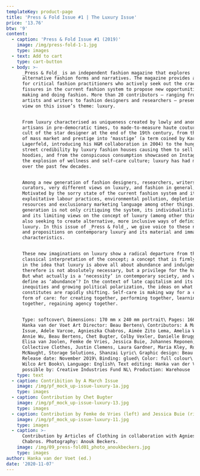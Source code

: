```yaml
---
templateKey: product-page
title: 'Press & Fold Issue #1 | The Luxury Issue'
price: '13.76'
btw: '9'
content:
  - caption: 'Press & Fold Issue #1 (2019)'
    image: /img/press-fold-1-1.jpg
    type: images
  - text: Add to cart
    type: cart-button
  - body: >-
      _Press & Fold_ is an independent fashion magazine that explores
      alternative fashion forms and narratives. The magazine provides a platform
      for critical fashion practitioners who actively seek out the cracks and
      fissures in the current fashion system to propose new opportunities for
      making and doing fashion. More than 20 contributors – ranging from visual
      artists and writers to fashion designers and researchers – present their
      view on this issue’s theme: luxury.


      From luxury characterised as uniqueness created by lowly and anonymous
      artisans in pre-democratic times, to made-to-measure haute couture and the
      cult of the star designer at the end of the 19th century, from the merging
      of mass market and prestige into ‘masstige’ (a term coined by Karl
      Lagerfeld, introducing his H&M collaboration in 2004) to the hunger for
      street credibility by luxury fashion houses causing them to sell 2000 euro
      hoodies, and from the conspicuous consumption showcased on Instagram to
      the explosion of wellness and self-care culture; luxury has had many faces
      over the past few decades.


      Among a new generation of fashion designers, researchers, writers and
      curators, very different views on luxury, and fashion in general, exist.
      Motivated by the sorry state of the current fashion system and its
      exploitative labour practices, environmental pollution, depletion of
      resources and exclusionary marketing language among other things, this
      generation is not only critiquing the system, its individualistic approach
      and its limiting views on the concept of luxury (among other things), but
      also seeking to create alternative, more inclusive ways of defining
      luxury. In this issue of _Press & Fold_, we give voice to these new ideas
      and propositions on contemporary luxury and its material and immaterial
      characteristics.


      These new imaginations on luxury show a radical departure from the
      classical interpretation of the concept; a concept that is firmly rooted
      in the idea that luxury is above all about abundance and indulgence, and
      therefore is not absolutely necessary, but a privilege for the happy few.
      But what actually is a ‘necessity’ in contemporary society, and what do we
      define as ‘abundance’? In the context of late capitalism and its
      inequities and growing political polarization, the ideas on what luxury
      constitutes are rapidly shifting. Self-care is making way for a collective
      form of care: for creating together, performing together, learning
      together, regaining agency together.


      Type: softcover\ Dimensions: 170 mm x 240 mm portrait\ Pages: 160\ Editor:
      Hanka van der Voet Art Director: Beau Bertens\ Contributors: A March
      Issue, Adele Varcoe, Agnieszka Chabros, Aimée Zito Lema, Amelia Winata,
      Annie Wu, Beau Bertens, Chet Bugter, Colby Vexler, Danielle Bruggeman,
      Elisa van Joolen, Femke de Vries, Jessica Buie, Johannes Reponen, JOIN
      Collective Clothes, Justin Clemens, Laura Gardner, Maria Kley, Rowan
      McNaught, Storage Solutions, Shanzai Lyric\ Graphic design: Beau Bertens\
      Release date: November 2019\ Binding: glued\ Color: full colour\ Printer:
      Wilco Art Books\ Language: English\ Text editing: Hanka van der Voet\ Made
      possible by: Creative Industries Fund NL\ Production: Warehouse
    type: text
  - caption: Contribition by A March Issue
    image: /img/pf_mock_up-issue-luxury-1a.jpg
    type: images
  - caption: Contribution by Chet Bugter
    image: /img/pf_mock_up-issue-luxury-13.jpg
    type: images
  - caption: Contribution by Femke de Vries (left) and Jessica Buie (right)
    image: /img/pf_mock_up-issue-luxury-11.jpg
    type: images
  - caption: >-
      Contribution by Articles of Clothing in collaboration with Agnieszka
      Chabros. Photography: Anouk Beckers.
    image: /img/09_press-fold01_photo_anoukbeckers.jpg
    type: images
author: Hanka van der Voet (ed.)
date: '2020-11-07'
---
```


